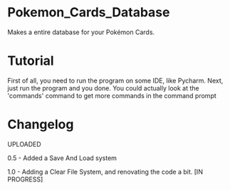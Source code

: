 # Pokemon_Cards_Database
Makes a entire database for your Pokémon Cards.
# Tutorial
First of all, you need to run the program on some IDE, like Pycharm.
Next, just run the program
and you done.
You could actually look at the 'commands' command to get more commands in the command prompt
# Changelog
UPLOADED

0.5 - Added a Save And Load system

1.0 - Adding a Clear File System, and renovating the code a bit. [IN PROGRESS]
